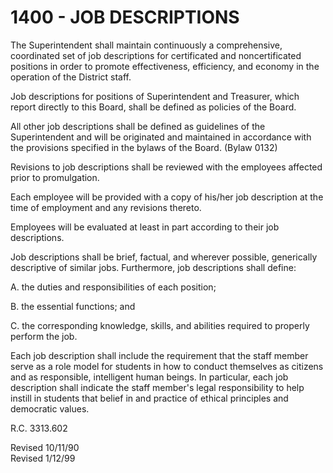1400 - JOB DESCRIPTIONS
=======================

The Superintendent shall maintain continuously a comprehensive,
coordinated set of job descriptions for certificated and noncertificated
positions in order to promote effectiveness, efficiency, and economy in
the operation of the District staff.

Job descriptions for positions of Superintendent and Treasurer, which
report directly to this Board, shall be defined as policies of the
Board.

All other job descriptions shall be defined as guidelines of the
Superintendent and will be originated and maintained in accordance with
the provisions specified in the bylaws of the Board. (Bylaw 0132)

Revisions to job descriptions shall be reviewed with the employees
affected prior to promulgation.

Each employee will be provided with a copy of his/her job description at
the time of employment and any revisions thereto.

Employees will be evaluated at least in part according to their job
descriptions.

Job descriptions shall be brief, factual, and wherever possible,
generically descriptive of similar jobs. Furthermore, job descriptions
shall define:

A. the duties and responsibilities of each position;

B. the essential functions; and

C. the corresponding knowledge, skills, and abilities required to
properly perform the job.

Each job description shall include the requirement that the staff member
serve as a role model for students in how to conduct themselves as
citizens and as responsible, intelligent human beings. In particular,
each job description shall indicate the staff member's legal
responsibility to help instill in students that belief in and practice
of ethical principles and democratic values.

R.C. 3313.602

Revised 10/11/90\
 Revised 1/12/99
